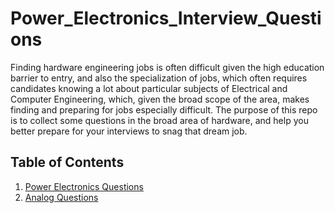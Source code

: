 # Power_Electronics_Interview_Questions

Finding hardware engineering jobs is often difficult given the high education barrier to entry, and also the specialization of jobs, which often requires candidates knowing a lot about particular subjects of Electrical and Computer Engineering, which, given the broad scope of the area, makes finding and preparing for jobs especially difficult. The purpose of this repo is to collect some questions in the broad area of hardware, and help you better prepare for your interviews to snag that dream job.


## Table of Contents

  1. [Power Electronics Questions](power-electronics-questions.md)
  2. [Analog Questions](analog-questions.md)

